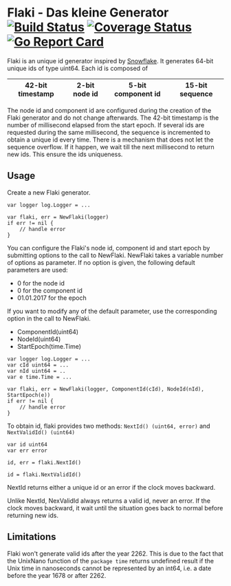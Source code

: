 # Flaki - Das kleine Generator [![Build Status](https://travis-ci.org/cloudtrust/flaki.svg?branch=master)](https://travis-ci.org/cloudtrust/flaki) [![Coverage Status](https://coveralls.io/repos/github/JohanDroz/flaki/badge.svg?branch=master)](https://coveralls.io/github/JohanDroz/flaki?branch=master) [![Go Report Card](https://goreportcard.com/badge/github.com/JohanDroz/flaki)](https://goreportcard.com/report/github.com/JohanDroz/flaki)

Flaki is an unique id generator inspired by [Snowflake](https://github.com/twitter/snowflake).
It generates 64-bit unique ids of type uint64. Each id is composed of

| 42-bit timestamp | 2-bit node id | 5-bit component id | 15-bit sequence |
---------- | ---------- | ---------- | ---------- |

The node id and component id are configured during the creation of the Flaki generator and do
not change afterwards.
The 42-bit timestamp is the number of millisecond elapsed from the start epoch.
If several ids are requested during the same millisecond, the sequence is incremented to obtain
a unique id every time.
There is a mechanism that does not let the sequence overflow.
If it happen, we wait till the next millisecond to return new ids. This ensure the ids uniqueness.

## Usage

Create a new Flaki generator.

```golang
var logger log.Logger = ...

var flaki, err = NewFlaki(logger)
if err != nil {
    // handle error
}
```

You can configure the Flaki's node id, component id and start epoch by submitting options to the call to NewFlaki.
NewFlaki takes a variable number of options as parameter.
If no option is given, the following default parameters are used:
* 0 for the node id
* 0 for the component id
* 01.01.2017 for the epoch

If you want to modify any of the default parameter, use the corresponding option in the call to NewFlaki.

* ComponentId(uint64)
* NodeId(uint64)
* StartEpoch(time.Time)

```golang
var logger log.Logger = ...
var cId uint64 = ...
var nId uint64 = ..
var e time.Time = ...

var flaki, err = NewFlaki(logger, ComponentId(cId), NodeId(nId), StartEpoch(e))
if err != nil {
    // handle error
}
```

To obtain id, flaki provides two methods: ```NextId() (uint64, error)``` and ```NextValidId() (uint64)``` 

```golang
var id uint64
var err error

id, err = flaki.NextId()

id = flaki.NextValidId()
```

NextId returns either a unique id or an error if the clock moves backward.

Unlike NextId, NexValidId always returns a valid id, never an error.
If the clock moves backward, it wait until the situation goes back to normal before returning new ids.

## Limitations

Flaki won't generate valid ids after the year 2262.
This is due to the fact that the UnixNano function of the ```package time```
returns undefined result if the Unix time in nanoseconds cannot be represented by an int64, i.e. 
a date before the year 1678 or after 2262.

